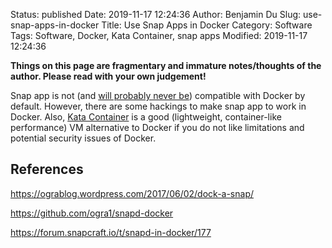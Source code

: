 Status: published
Date: 2019-11-17 12:24:36
Author: Benjamin Du
Slug: use-snap-apps-in-docker
Title: Use Snap Apps in Docker
Category: Software
Tags: Software, Docker, Kata Container, snap apps
Modified: 2019-11-17 12:24:36

**Things on this page are fragmentary and immature notes/thoughts of the author. Please read with your own judgement!**

Snap app is not 
(and [will probably never be](https://bugs.launchpad.net/snappy/+bug/1841327)) 
compatible with Docker by default.
However, 
there are some hackings to make snap app to work in Docker.
Also, 
[Kata Container](https://katacontainers.io/)
is a good (lightweight, container-like performance) VM alternative to Docker
if you do not like limitations and potential security issues of Docker.

## References

https://ograblog.wordpress.com/2017/06/02/dock-a-snap/

https://github.com/ogra1/snapd-docker

https://forum.snapcraft.io/t/snapd-in-docker/177
